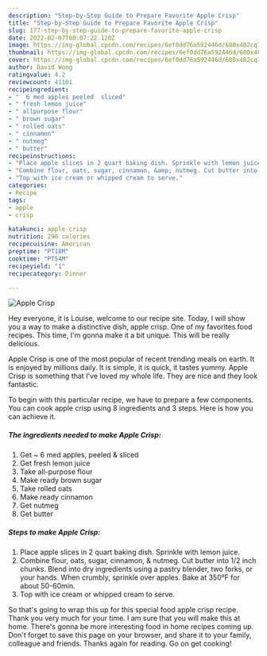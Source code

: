 ```yaml
---
description: "Step-by-Step Guide to Prepare Favorite Apple Crisp"
title: "Step-by-Step Guide to Prepare Favorite Apple Crisp"
slug: 177-step-by-step-guide-to-prepare-favorite-apple-crisp
date: 2022-02-07T00:07:22.120Z
image: https://img-global.cpcdn.com/recipes/6ef0dd76a592446d/680x482cq70/apple-crisp-recipe-main-photo.jpg
thumbnail: https://img-global.cpcdn.com/recipes/6ef0dd76a592446d/680x482cq70/apple-crisp-recipe-main-photo.jpg
cover: https://img-global.cpcdn.com/recipes/6ef0dd76a592446d/680x482cq70/apple-crisp-recipe-main-photo.jpg
author: David Wong
ratingvalue: 4.2
reviewcount: 41101
recipeingredient:
- "  6 med apples peeled  sliced"
- " fresh lemon juice"
- " allpurpose flour"
- " brown sugar"
- " rolled oats"
- " cinnamon"
- " nutmeg"
- " butter"
recipeinstructions:
- "Place apple slices in 2 quart baking dish. Sprinkle with lemon juice."
- "Combine flour, oats, sugar, cinnamon, &amp; nutmeg. Cut butter into 1/2 inch chunks. Blend into dry ingredients using a pastry blender, two forks, or your hands. When crumbly, sprinkle over apples. Bake at 350°F for about 50-60min."
- "Top with ice cream or whipped cream to serve."
categories:
- Recipe
tags:
- apple
- crisp

katakunci: apple crisp 
nutrition: 296 calories
recipecuisine: American
preptime: "PT18M"
cooktime: "PT54M"
recipeyield: "1"
recipecategory: Dinner

---
```



![Apple Crisp](https://img-global.cpcdn.com/recipes/6ef0dd76a592446d/680x482cq70/apple-crisp-recipe-main-photo.jpg)

Hey everyone, it is Louise, welcome to our recipe site. Today, I will show you a way to make a distinctive dish, apple crisp. One of my favorites food recipes. This time, I'm gonna make it a bit unique. This will be really delicious.

Apple Crisp is one of the most popular of recent trending meals on earth. It is enjoyed by millions daily. It is simple, it is quick, it tastes yummy. Apple Crisp is something that I've loved my whole life. They are nice and they look fantastic.




To begin with this particular recipe, we have to prepare a few components. You can cook apple crisp using 8 ingredients and 3 steps. Here is how you can achieve it.

<!--inarticleads1-->

##### The ingredients needed to make Apple Crisp:

1. Get  ~ 6 med apples, peeled &amp; sliced
1. Get  fresh lemon juice
1. Take  all-purpose flour
1. Make ready  brown sugar
1. Take  rolled oats
1. Make ready  cinnamon
1. Get  nutmeg
1. Get  butter




<!--inarticleads2-->

##### Steps to make Apple Crisp:

1. Place apple slices in 2 quart baking dish. Sprinkle with lemon juice.
1. Combine flour, oats, sugar, cinnamon, &amp; nutmeg. Cut butter into 1/2 inch chunks. Blend into dry ingredients using a pastry blender, two forks, or your hands. When crumbly, sprinkle over apples. Bake at 350°F for about 50-60min.
1. Top with ice cream or whipped cream to serve.




So that's going to wrap this up for this special food apple crisp recipe. Thank you very much for your time. I am sure that you will make this at home. There's gonna be more interesting food in home recipes coming up. Don't forget to save this page on your browser, and share it to your family, colleague and friends. Thanks again for reading. Go on get cooking!
